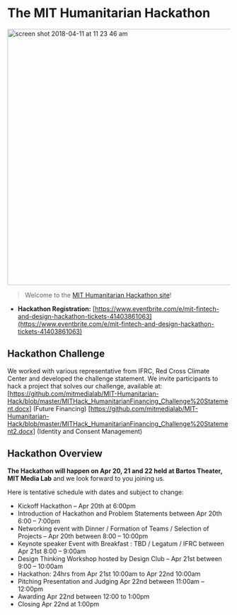 # The MIT Humanitarian Hackathon

<img width="577" alt="screen shot 2018-04-11 at 11 23 46 am" src="https://user-images.githubusercontent.com/32018755/38773687-f4bc2b88-4020-11e8-8d85-8d302ae62989.png">

> Welcome to the [MIT Humanitarian Hackathon site](https://mitmedialab.github.io/MIT-Humanitarian-Hack)! 

* **Hackathon Registration:** [https://www.eventbrite.com/e/mit-fintech-and-design-hackathon-tickets-41403861063](https://www.eventbrite.com/e/mit-fintech-and-design-hackathon-tickets-41403861063)

## Hackathon Challenge 

We worked with various representative from IFRC, Red Cross Climate Center and developed the challenge statement. We invite participants to hack a project that solves our challenge, available at: [https://github.com/mitmedialab/MIT-Humanitarian-Hack/blob/master/MITHack_HumanitarianFinancing_Challenge%20Statement.docx] (Future Financing) [https://github.com/mitmedialab/MIT-Humanitarian-Hack/blob/master/MITHack_HumanitarianFinancing_Challenge%20Statement2.docx] (Identity and Consent Management)

## Hackathon Overview

**The Hackathon will happen on Apr 20, 21 and 22 held at Bartos Theater, MIT Media Lab** and we look forward to you joining us.

Here is tentative schedule with dates and subject to change:

* Kickoff Hackathon – Apr 20th at 6:00pm
* Introduction of Hackathon and Problem Statements between Apr 20th 6:00 – 7:00pm
* Networking event with Dinner / Formation of Teams / Selection of Projects – Apr 20th between 8:00 – 10:00pm
* Keynote speaker Event with Breakfast :  TBD / Legatum / IFRC between Apr 21st 8:00 – 9:00am 
* Design Thinking Workshop hosted by Design Club – Apr 21st between 9:00 – 10:00am
* Hackathon:  24hrs from Apr 21st 10:00am to Apr 22nd 10:00am
* Pitching Presentation and Judging Apr 22nd between 11:00am – 12:00pm
* Awarding Apr 22nd between 12:00 to 1:00pm
* Closing Apr 22nd at 1:00pm
